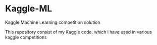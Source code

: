 # Kaggle-ML
Kaggle Machine Learning competition solution

This repository consist of my Kaggle code, which i have used in various kaggle competitions
